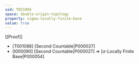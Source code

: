 ```yaml
---
uid: T021094
space: double-origin-topology
property: sigma-locally-finite-base
value: true
---
```

[[Proof]]

* [T001088] [Second Countable|P000027]
* [I000090] [Second Countable|P000027] => [$\sigma$-Locally Finite Base|P000054]

